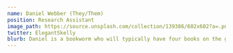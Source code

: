 ```yaml
---
name: Daniel Webber (They/Them)
position: Research Assistant
image_path: https://source.unsplash.com/collection/139386/602x602?a=.png
twitter: ElegantSkelly
blurb: Daniel is a bookworm who will typically have four books on the go.
---
```

